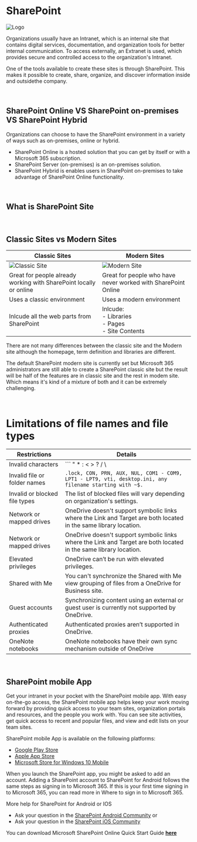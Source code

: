 <a id="top" />

# SharePoint

![Logo](https://www.rramoscabral.com/training/assets/logos/MSSharePoint.png) 


Organizations usually have an Intranet, which is an internal site that contains digital services, documentation, and organization tools for better internal communication. To access externally, an Extranet is used, which provides secure and controlled access to the organization's Intranet. 

One of the tools available to create these sites is through SharePoint. This makes it possible to create, share, organize, and discover information inside and outsidethe company.


<br/>

## SharePoint Online VS SharePoint on-premises VS  SharePoint Hybrid

Organizations can choose to have the SharePoint environment in a variety of ways such as on-premises, online or hybrid.
- SharePoint Online is a hosted solution that you can get by itself or with a Microsoft 365 subscription. 
- SharePoint Server (on-premises) is an on-premises solution.
- SharePoint Hybrid is enables users in SharePoint on-premises to take advantage of SharePoint Online functionality. 



<br/>

## What is SharePoint Site








<br/>

## Classic Sites vs Modern Sites


| Classic Sites | Modern Sites |
| --- | --- |
| ![Classic Site](https://www.rramoscabral.com/training/assets/MSSharePoint/ClassicSite.png) | ![Modern Site](https://www.rramoscabral.com/training/assets/MSSharePoint/ModernSite.png) 
| Great for people already working with SharePoint locally or online | Great for people who have never worked with SharePoint Online |
| Uses a classic environment | Uses a modern environment |
| Inlcude all the web parts from SharePoint | Inlcude: <br/> - Libraries<br/> - Pages<br/> - Site Contents | 


There are not many differences between the classic site and the Modern site although the homepage, term definition and libraries are different.

The default SharePoint modern site is currently set but Microsoft 365 administrators are still able to create a SharePoint classic site but the result will be half of the features are in classic site and the rest in modem site. Which means it's kind of a mixture of both and it can be extremely challenging.



<br/>

# Limitations of file names and file types


| Restrictions | Details |
|---|---|
| Invalid characters           | ``` " * : < > ? / \ | ```|
| Invalid file or folder names | ```.lock, CON, PRN, AUX, NUL, COM1 - COM9, LPT1 - LPT9, vti, desktop.ini, any filename starting with ~$. ```|
| Invalid or blocked file types| The list of blocked files will vary depending on organization's settings.|
| Network or mapped drives     | OneDrive doesn't support symbolic links where the Link and Target are both located in the same library location. |
| Network or mapped drives     | OneDrive doesn't support symbolic links where the Link and Target are both located in the same library location. |
| Elevated privileges          | OneDrive can’t be run with elevated privileges.|
| Shared with Me               | You can't synchronize the Shared with Me view grouping of files from a OneDrive for Business site.|
| Guest accounts               |Synchronizing content using an external or guest user is currently not supported by OneDrive.|
| Authenticated proxies        | Authenticated proxies aren’t supported in OneDrive.|
| OneNote notebooks            | OneNote notebooks have their own sync mechanism outside of OneDrive|


<br>

## SharePoint mobile App

Get your intranet in your pocket with the SharePoint mobile app.  With easy on-the-go access, the SharePoint mobile app helps keep your work moving forward by providing quick access to your team sites, organization portals and resources, and the people you work with. You can see site activities, get quick access to recent and popular files, and view and edit lists on your team sites.

SharePoint mobile App is available on the following platforms:
- [Google Play Store](https://play.google.com/store/apps/details?id=com.microsoft.sharepoint)
- [Apple App Store](https://apps.apple.com/us/app/microsoft-sharepoint/id1091505266)
- [Microsoft Store for Windows 10 Mobile](https://www.microsoft.com/en-us/p/sharepoint/9nblggh510hb?rtc=1&activetab=pivot:overviewtab)


When you launch the SharePoint app, you might be asked to add an account. Adding a SharePoint account to SharePoint for Android follows the same steps as signing in to Microsoft 365. If this is your first time signing in to Microsoft 365, you can read more in Where to sign in to Microsoft 365.

More help for SharePoint for Android or IOS
 - Ask your question in the [SharePoint Android Community](https://answers.microsoft.com/en-us/msoffice/forum/msoffice_sharepoint-mso_amobile) or 
 - Ask your question in the [SharePoint iOS Community](https://answers.microsoft.com/en-us/msoffice/forum/msoffice_sharepoint-mso_imobile)












 
You can download Microsoft SharePoint Online Quick Start Guide [**here**](https://download.microsoft.com/download/C/3/4/C3468197-CE05-4738-A1D4-707B4738723A/SPO%20QS.pdf)
